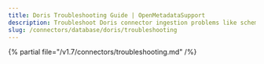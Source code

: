 ```yaml
---
title: Doris Troubleshooting Guide | OpenMetadataSupport
description: Troubleshoot Doris connector ingestion problems like schema drift or metadata gaps.
slug: /connectors/database/doris/troubleshooting
---
```


{% partial file="/v1.7/connectors/troubleshooting.md" /%}
